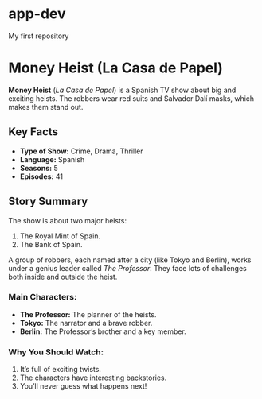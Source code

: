 # app-dev
My first repository
# Money Heist (La Casa de Papel)
 
**Money Heist** (*La Casa de Papel*) is a Spanish TV show about big and exciting heists. The robbers wear red suits and Salvador Dalí masks, which makes them stand out.
 
## Key Facts
- **Type of Show:** Crime, Drama, Thriller  
- **Language:** Spanish  
- **Seasons:** 5  
- **Episodes:** 41  
 
## Story Summary
The show is about two major heists:  
1. The Royal Mint of Spain.  
2. The Bank of Spain.  
 
A group of robbers, each named after a city (like Tokyo and Berlin), works under a genius leader called *The Professor*. They face lots of challenges both inside and outside the heist.
 
### Main Characters:
- **The Professor:** The planner of the heists.  
- **Tokyo:** The narrator and a brave robber.  
- **Berlin:** The Professor’s brother and a key member.  
 
### Why You Should Watch:
1. It’s full of exciting twists.  
2. The characters have interesting backstories.  
3. You’ll never guess what happens next!
 
